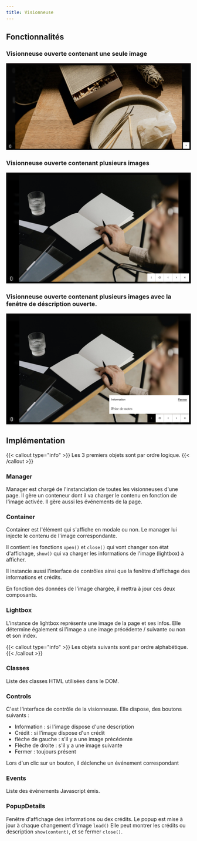 ```yaml
---
title: Visionneuse
---
```


## Fonctionnalités

### Visionneuse ouverte contenant une seule image
![](lightbox-image-seule.png)

### Visionneuse ouverte contenant plusieurs images
![](lightbox-gallery.png)

### Visionneuse ouverte contenant plusieurs images avec la fenêtre de déscription ouverte.
![](lightbox-gallery-popup.png)
## Implémentation

{{< callout type="info" >}}
  Les 3 premiers objets sont par ordre logique.
{{< /callout >}}

### Manager
Manager est chargé de l'instanciation de toutes les visionneuses d'une page. 
Il gère un conteneur dont il va charger le contenu en fonction de l'image activée.
Il gère aussi les événements de la page.

### Container
Container est l'élément qui s'affiche en modale ou non.
Le manager lui injecte le contenu de l'image correspondante.

Il contient les fonctions `open()` et `close()` qui vont changer son état d'affichage, `show()` qui va charger les informations de l'image (lightbox) à afficher. 

Il instancie aussi l'interface de contrôles ainsi que la fenêtre d'affichage des informations et crédits.

En fonction des données de l'image chargée, il mettra à jour ces deux composants.

### Lightbox

L'instance de lightbox représente une image de la page et ses infos.
Elle détermine également si l'image a une image précédente / suivante ou non et son index.

{{< callout type="info" >}}
  Les objets suivants sont par ordre alphabétique.
{{< /callout >}}

### Classes

Liste des classes HTML utilisées dans le DOM.

### Controls
C'est l'interface de contrôle de la visionneuse. 
Elle dispose, des boutons suivants :
- Information : si l'image dispose d'une description
- Crédit : si l'image dispose d'un crédit
- flèche de gauche : s'il y a une image précédente
- Flèche de droite : s'il y a une image suivante
- Fermer : toujours présent
  
Lors d'un clic sur un bouton, il déclenche un événement correspondant

### Events

Liste des événements Javascript émis.

### PopupDetails
Fenêtre d'affichage des informations ou dex crédits. 
Le popup est mise à jour à chaque changement d'image `load()`
Elle peut montrer les crédits ou description `show(content)`, et se fermer `close()`.
